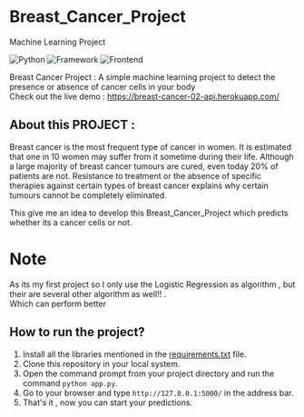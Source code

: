 # Breast_Cancer_Project
Machine Learning Project


![Python](https://img.shields.io/badge/Python-3.7-blueviolet)
![Framework](https://img.shields.io/badge/Framework-Flask-red)
![Frontend](https://img.shields.io/badge/Frontend-HTML-green)


Breast Cancer Project : A simple machine learning project to detect the presence or absence of cancer cells in your body<br>
Check out the live demo : https://breast-cancer-02-api.herokuapp.com/  


## About this PROJECT :

Breast cancer is the most frequent type of cancer in women. It is estimated that one in 10 women may suffer from it sometime during their life. Although a large majority of breast cancer tumours are cured, even today 20% of patients are not. Resistance to treatment or the absence of specific therapies against certain types of breast cancer explains why certain tumours cannot be completely eliminated.

This give me an idea to develop this Breast_Cancer_Project which predicts whether its a cancer cells or not.

# Note

As its my first project so I only use the Logistic Regression as algorithm , but their are several other algorithm as well!! .  
Which can perform better

## How to run the project?

1. Install all the libraries mentioned in the [requirements.txt](https://github.com/Rawat-Sagar/Breast_Cancer_Project/blob/main/requirements.txt) file.
2. Clone this repository in your local system.
3. Open the command prompt from your project directory and run the command `python app.py`.
4. Go to your browser and type `http://127.0.0.1:5000/` in the address bar.
5. That's it , now you can start your predictions.
